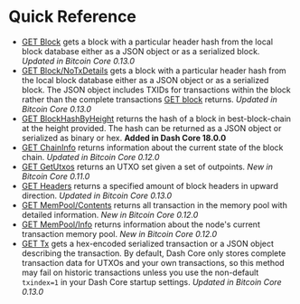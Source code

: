 # Quick Reference

* [GET Block](../api-ref/core-api-ref-http-rest-requests.md#get-block) gets a block with a particular header hash from the local block database either as a JSON object or as a serialized block. _Updated in Bitcoin Core 0.13.0_
* [GET Block/NoTxDetails](../api-ref/core-api-ref-http-rest-requests.md#get-blocknotxdetails) gets a block with a particular header hash from the local block database either as a JSON object or as a serialized block.  The JSON object includes TXIDs for transactions within the block rather than the complete transactions [GET block](../api-ref/core-api-ref-http-rest-requests.md#get-block) returns. _Updated in Bitcoin Core 0.13.0_
* [GET BlockHashByHeight](../api-ref/core-api-ref-http-rest-requests.md#get-blockhashbyheight) returns the hash of a block in best-block-chain at the height provided. The hash can be returned as a JSON object or serialized as binary or hex. **Added in Dash Core 18.0.0**
* [GET ChainInfo](../api-ref/core-api-ref-http-rest-requests.md#get-chaininfo) returns information about the current state of the block chain. _Updated in Bitcoin Core 0.12.0_
* [GET GetUtxos](../api-ref/core-api-ref-http-rest-requests.md#get-getutxos) returns an UTXO set given a set of outpoints. _New in Bitcoin Core 0.11.0_
* [GET Headers](../api-ref/core-api-ref-http-rest-requests.md#get-headers) returns a specified amount of block headers in upward direction. _Updated in Bitcoin Core 0.13.0_
* [GET MemPool/Contents](../api-ref/core-api-ref-http-rest-requests.md#get-mempoolcontents) returns all transaction in the memory pool with detailed information. _New in Bitcoin Core 0.12.0_
* [GET MemPool/Info](../api-ref/core-api-ref-http-rest-requests.md#get-mempoolinfo) returns information about the node's current transaction memory pool. _New in Bitcoin Core 0.12.0_
* [GET Tx](../api-ref/core-api-ref-http-rest-requests.md#get-tx) gets a hex-encoded serialized transaction or a JSON object describing the transaction. By default, Dash Core only stores complete transaction data for UTXOs and your own transactions, so this method may fail on historic transactions unless you use the non-default `txindex=1` in your Dash Core startup settings. _Updated in Bitcoin Core 0.13.0_